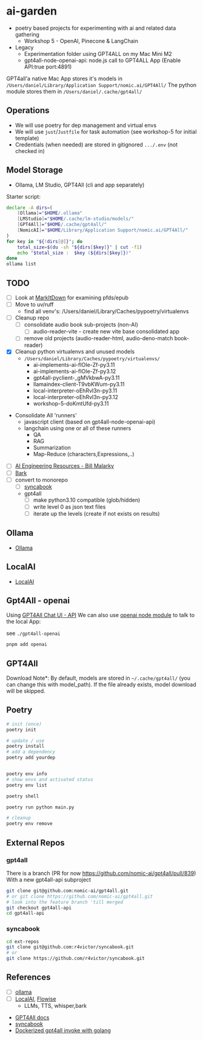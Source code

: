 # ai-garden

- poetry based projects for experimenting with ai and related data gathering
  - Workshop 5 - OpenAI, Pinecone & LangChain
- Legacy
  - Experimentation folder using GPT4ALL on my Mac Mini M2
  - gpt4all-node-openai-api: node.js call to GPT4ALL App (Enable API:true port:4891)

GPT4all'a native Mac App stores it's models in `/Users/daniel/Library/Application Support/nomic.ai/GPT4All/`
The python module stores them in `/Users/daniel/.cache/gpt4all/`

## Operations

- We will use poetry for dep management and virtual envs
- We will use `just`/`Justfile` for task automation (see workshop-5 for initial template)
- Credentials (when needed) are stored in gitignored `.../.env` (not checked in)

## Model Storage

- Ollama, LM Studio, GPT4All (cli and app separately)

Starter script:

```bash
declare -A dirs=(
    [Ollama]="$HOME/.ollama"
    [LMStudio]="$HOME/.cache/lm-studio/models/"
    [GPT4All]="$HOME/.cache/gpt4all/"
    [NomicAI]="$HOME/Library/Application Support/nomic.ai/GPT4All/"
)
for key in "${!dirs[@]}"; do
    total_size=$(du -sh "${dirs[$key]}" | cut -f1)
    echo "$total_size :  $key (${dirs[$key]})"
done
ollama list
```

## TODO

- [ ] Look at [MarkItDown](https://github.com/microsoft/markitdown) for examining pfds/epub
- [ ] Move to uv/ruff
  - find all venv's: /Users/daniel/Library/Caches/pypoetry/virtualenvs
- [ ] Cleanup repo
  - [ ] consolidate audio book sub-projects (non-AI)
    - [ ] audio-reader-vite - create new vite base consolidated app
  - [ ] remove old projects (audio-reader-html, audio-deno-match book-reader)
- [x] Cleanup python virtualenvs and unused models
  - `/Users/daniel/Library/Caches/pypoetry/virtualenvs/`
    - ai-implements-ai-fIOIe-Zf-py3.11
    - ai-implements-ai-fIOIe-Zf-py3.12
    - gpt4all-pyclient-\_gMVkbwA-py3.11
    - llamaindex-client-T9vbKWum-py3.11
    - local-interpreter-oEhRvI3n-py3.11
    - local-interpreter-oEhRvI3n-py3.12
    - workshop-5-doKmtUfd-py3.11
- Consolidate All 'runners'
  - javascript client (based on gpt4all-node-openai-api)
  - langchain using one or all of these runners
    - QA
    - RAG
    - Summarization
    - Map-Reduce (characters,Expressions,..)
- [ ] [AI Engineering Resources - Bill Malarky](https://github.com/billmalarky/shift-left)
- [ ] [Bark](https://github.com/suno-ai/bark#-usage-in-python)
- [ ] convert to monorepo
  - [ ] [syncabook](https://github.com/r4victor/syncabook)
  - gpt4all
    - [ ] make python3.10 compatible (glob/hidden)
    - [ ] write level 0 as json text files
    - [ ] iterate up the levels (create if not exists on results)

## Ollama

- [Ollama](./ollama/README.md)

## LocalAI

- [LocalAI](./LocalAI/README.md)

## Gpt4All - openai

Using [GPT4All Chat UI - API](https://docs.gpt4all.io/gpt4all_chat.html#server-mode)
We can also use [openai node module](https://github.com/openai/openai-node) to talk to the local App:

see `./gpt4all-openai`

```bash
pnpm add openai
```

## GPT4All

Download Note\*: By default, models are stored in `~/.cache/gpt4all/` (you can change this with model_path). If the file already exists, model download will be skipped.

## Poetry

```bash
# init (once)
poetry init

# update / use
poetry install
# add a dependency
poetry add yourdep


poetry env info
# show envs and activated status
poetry env list

poetry shell

poetry run python main.py

# cleanup
poetry env remove
```

## External Repos

### gpt4all

There is a branch (PR for now <https://github.com/nomic-ai/gpt4all/pull/839>)
With a new gpt4all-api subproject

```bash
git clone git@github.com:nomic-ai/gpt4all.git
# or git clone https://github.com/nomic-ai/gpt4all.git
# look into the feature branch 'till merged
git checkout gpt4all-api
cd gpt4all-api

```

### syncabook

```bash
cd ext-repos
git clone git@github.com:r4victor/syncabook.git
# or
git clone https://github.com/r4victor/syncabook.git
```

## References

- [ ] [ollama](https://github.com/jmorganca/ollama)
- [ ] [LocalAI](https://github.com/mudler/LocalAI), [Flowise](https://flowiseai.com/)
  - LLMs, TTS, whisper,bark
- [GPT4All docs](https://docs.gpt4all.io)
- [syncabook](https://github.com/r4victor/syncabook)
- [Dockerized gpt4all invoke with golang](https://github.com/drbh/gmessage)
